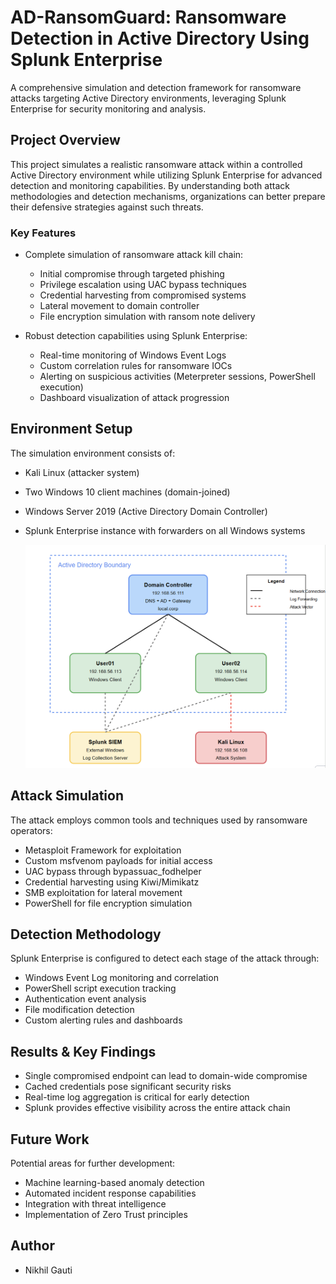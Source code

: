 # AD-RansomGuard: Ransomware Detection in Active Directory Using Splunk Enterprise

A comprehensive simulation and detection framework for ransomware attacks targeting Active Directory environments, leveraging Splunk Enterprise for security monitoring and analysis.

## Project Overview

This project simulates a realistic ransomware attack within a controlled Active Directory environment while utilizing Splunk Enterprise for advanced detection and monitoring capabilities. By understanding both attack methodologies and detection mechanisms, organizations can better prepare their defensive strategies against such threats.

### Key Features

- Complete simulation of ransomware attack kill chain:
  - Initial compromise through targeted phishing
  - Privilege escalation using UAC bypass techniques
  - Credential harvesting from compromised systems
  - Lateral movement to domain controller
  - File encryption simulation with ransom note delivery

- Robust detection capabilities using Splunk Enterprise:
  - Real-time monitoring of Windows Event Logs
  - Custom correlation rules for ransomware IOCs
  - Alerting on suspicious activities (Meterpreter sessions, PowerShell execution)
  - Dashboard visualization of attack progression

## Environment Setup

The simulation environment consists of:

- Kali Linux (attacker system)
- Two Windows 10 client machines (domain-joined)
- Windows Server 2019 (Active Directory Domain Controller)
- Splunk Enterprise instance with forwarders on all Windows systems

  ![Network Architecture](images/Virtual-env.png)

## Attack Simulation

The attack employs common tools and techniques used by ransomware operators:

- Metasploit Framework for exploitation
- Custom msfvenom payloads for initial access
- UAC bypass through bypassuac_fodhelper
- Credential harvesting using Kiwi/Mimikatz
- SMB exploitation for lateral movement
- PowerShell for file encryption simulation

## Detection Methodology

Splunk Enterprise is configured to detect each stage of the attack through:

- Windows Event Log monitoring and correlation
- PowerShell script execution tracking
- Authentication event analysis
- File modification detection
- Custom alerting rules and dashboards

## Results & Key Findings

- Single compromised endpoint can lead to domain-wide compromise
- Cached credentials pose significant security risks
- Real-time log aggregation is critical for early detection
- Splunk provides effective visibility across the entire attack chain

## Future Work

Potential areas for further development:

- Machine learning-based anomaly detection
- Automated incident response capabilities
- Integration with threat intelligence
- Implementation of Zero Trust principles

## Author

- Nikhil Gauti
